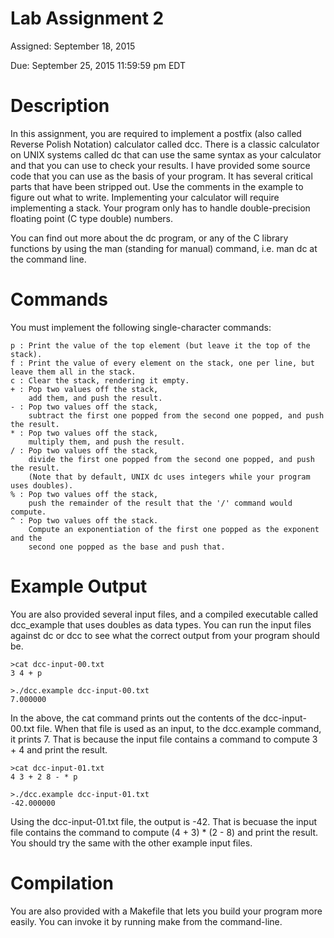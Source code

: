 # Lab Assignment 2

Assigned: September 18, 2015

Due: September 25, 2015 11:59:59 pm EDT

# Description
In this assignment, you are required to implement a postfix (also called Reverse Polish Notation) calculator called dcc. There is a classic calculator on UNIX systems called dc that can use the same syntax as your calculator and that you can use to check your results. I have provided some source code that you can use as the basis of your program. It has several critical parts that have been stripped out. Use the comments in the example to figure out what to write. Implementing your calculator will require implementing a stack. Your program only has to handle double-precision floating point (C type double) numbers.

You can find out more about the dc program, or any of the C library functions by using the man (standing for manual) command, i.e. man dc at the command line.

# Commands
You must implement the following single-character commands:

```
p : Print the value of the top element (but leave it the top of the stack).
f : Print the value of every element on the stack, one per line, but leave them all in the stack.
c : Clear the stack, rendering it empty.
+ : Pop two values off the stack,
    add them, and push the result.
- : Pop two values off the stack,
    subtract the first one popped from the second one popped, and push the result.
* : Pop two values off the stack,
    multiply them, and push the result.
/ : Pop two values off the stack,
    divide the first one popped from the second one popped, and push the result.
    (Note that by default, UNIX dc uses integers while your program uses doubles).
% : Pop two values off the stack,
    push the remainder of the result that the '/' command would compute.
^ : Pop two values off the stack.
    Compute an exponentiation of the first one popped as the exponent and the
    second one popped as the base and push that.
```

# Example Output
You are also provided several input files, and a compiled executable called dcc_example that uses doubles as data types. You can run the input files against dc or dcc to see what the correct output from your program should be.

```
>cat dcc-input-00.txt    
3 4 + p

>./dcc.example dcc-input-00.txt
7.000000
```

In the above, the cat command prints out the contents of the dcc-input-00.txt file. When that file is used as an input, to the dcc.example command, it prints 7. That is because the input file contains a command to compute 3 + 4 and print the result.

```
>cat dcc-input-01.txt        
4 3 + 2 8 - * p

>./dcc.example dcc-input-01.txt 
-42.000000
```

Using the dcc-input-01.txt file, the output is -42. That is becuase the input file contains the command to compute (4 + 3) * (2 - 8) and print the result. You should try the same with the other example input files.

# Compilation
You are also provided with a Makefile that lets you build your program more easily. You can invoke it by running make from the command-line.
